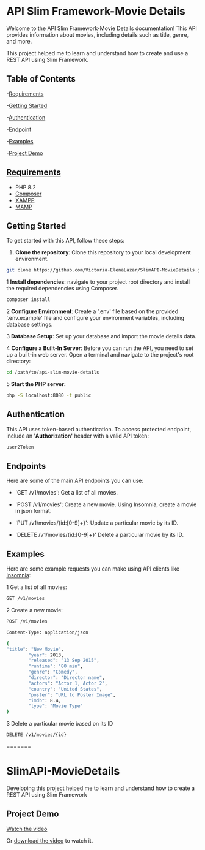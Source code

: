 # API Slim Framework-Movie Details
Welcome to the API Slim Framework-Movie Details documentation!
This API provides information about movies, including details such as
title, genre, and more.

This project helped me to learn and understand how to create and use a REST API using Slim Framework. 

## Table of Contents

-[Requirements](#requirements)

-[Getting Started](#getting-started)

-[Authentication](#authentication)

-[Endpoint](#endpoints)

-[Examples](#examples)

-[Project Demo](#project-demo)

## [Requirements](#requirements)

- PHP 8.2
- [Composer](https://getcomposer.org/)
- [XAMPP](https://www.apachefriends.org/index.html)
- [MAMP](https://www.mamp.info/en/windows/)


## Getting Started

To get started with this API, follow these steps:

1. **Clone the repository**: Clone this repository to your local development environment.
```bash
git clone https://github.com/Victoria-ElenaLazar/SlimAPI-MovieDetails.git
```
1 **Install dependencies**: navigate to your project root directory and install
the required dependencies using Composer.
```bash
composer install
```
2 **Configure Environment**: Create a '.env' file based on the provided '.env.example' file and configure
your environment variables, including database settings.

3 **Database Setup**: Set up your database and import the movie details data.

4 **Configure a Built-In Server**: Before you can run the API, you need to set up
a built-in web server. Open a terminal and navigate to the project's root directory:
```bash
cd /path/to/api-slim-movie-details
```
5 **Start the PHP server:**
```bash
php -S localhost:8080 -t public
```

## Authentication

This API uses token-based authentication. To access protected endpoint, include an
**'Authorization'** header with a valid API token:

```bash
user2Token
```

## Endpoints

Here are some of the main API endpoints you can use:

- 'GET /v1/movies': Get a list of all movies.

- 'POST /v1/movies': Create a new movie. Using Insomnia, create a movie in json format.

- 'PUT /v1/movies/{id:[0-9]+}': Update a particular movie by its ID.

- 'DELETE /v1/movies/{id:[0-9]+}' Delete a particular movie by its ID.

## Examples

Here are some example requests you can make using API clients like [Insomnia](https://insomnia.rest/):

1 Get a list of all movies:
```bash
GET /v1/movies
```

2 Create a new movie:

```bash
POST /v1/movies

Content-Type: application/json

{
"title": "New Movie",
		"year": 2013,
		"released": "13 Sep 2015",
		"runtime": "80 min",
		"genre": "Comedy",
		"director": "Director name",
		"actors": "Actor 1, Actor 2",
		"country": "United States",
		"poster": "URL to Poster Image",
		"imdb": 8.4,
		"type": "Movie Type"
}

```
3 Delete a particular movie based on its ID

```bash
DELETE /v1/movies/{id}

```


=======
# SlimAPI-MovieDetails
Developing this project helped me to learn and understand how to create a REST API using Slim Framework

## Project Demo


[Watch the video](public/movie-details.mov)

Or [download the video](public/movie-details.mov) to watch it.

